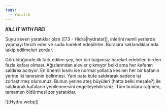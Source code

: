```yaml
---
tags:
  - Yaratık
---  
```

  
***KILL IT WITH FIRE!***  
  
Suyu seven yaratıklar olan [[73 - Hidra|hydralar]], inlerini nemli yerlerde yapmayı tercih eder ve suda hareket edebilirler. Buralara saklandıklarında takip edilmeleri zordur.  
  
Görüldüğünde ilk fark edilen şey, her biri bağımsız hareket edebilen birden fazla kafası olması. Ağızlarından alevler çıkmıyor belki ama her kafanın saldırısı acıtıyor. En önemli kısmı ise normal yollarla kesilen her bir kafanın yerine iki tanesinin belirmesi. Yani pata küte saldırarak sadece işi zorlaştırmış olursunuz. Bunun yerine ateş büyüleri (hatta belki meşale?) ile saldırarak kafaların yenilenmesini engelleyebilirsiniz. Tüm bunlara rağmen, tamamen öldürmesi zor yaratıklar.  
  
![[Hydra.webp]]